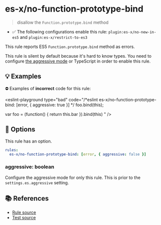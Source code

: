 # es-x/no-function-prototype-bind
> disallow the `Function.prototype.bind` method

- ✅ The following configurations enable this rule: `plugin:es-x/no-new-in-es5` and `plugin:es-x/restrict-to-es3`

This rule reports ES5 `Function.prototype.bind` method as errors.

This rule is silent by default because it's hard to know types. You need to configure [the aggressive mode](../#the-aggressive-mode) or TypeScript in order to enable this rule.

## 💡 Examples

⛔ Examples of **incorrect** code for this rule:

<eslint-playground type="bad" code="/*eslint es-x/no-function-prototype-bind: [error, { aggressive: true }] */
foo.bind(this);

var foo = (function() {
    return this.bar
}).bind(this)
" />

## 🔧 Options

This rule has an option.

```yml
rules:
  es-x/no-function-prototype-bind: [error, { aggressive: false }]
```

### aggressive: boolean

Configure the aggressive mode for only this rule.
This is prior to the `settings.es.aggressive` setting.

## 📚 References

- [Rule source](https://github.com/ota-meshi/eslint-plugin-es-x/blob/master/lib/rules/no-function-prototype-bind.js)
- [Test source](https://github.com/ota-meshi/eslint-plugin-es-x/blob/master/tests/lib/rules/no-function-prototype-bind.js)

